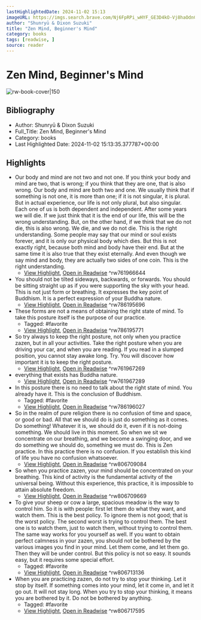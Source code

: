 ```yaml
---
lastHighlightedDate: 2024-11-02 15:13
imageURL: https://imgs.search.brave.com/Nj6FpRPi_wHYF_GE3D4kO-Vj8haOdnCIo8HZ7HQnEFM/rs:fit:560:320:1/g:ce/aHR0cHM6Ly91cGxv/YWQud2lraW1lZGlh/Lm9yZy93aWtpcGVk/aWEvZW4vZi9mOC9a/ZW5fTWluZCUyQ19C/ZWdpbm5lciUyN3Nf/TWluZC5qcGc
author: "Shunryū & Dixon Suzuki"
title: "Zen Mind, Beginner's Mind"
category: books
tags: [readwise, ]
source: reader
---
```

# Zen Mind, Beginner's Mind

![rw-book-cover|150](https://imgs.search.brave.com/Nj6FpRPi_wHYF_GE3D4kO-Vj8haOdnCIo8HZ7HQnEFM/rs:fit:560:320:1/g:ce/aHR0cHM6Ly91cGxv/YWQud2lraW1lZGlh/Lm9yZy93aWtpcGVk/aWEvZW4vZi9mOC9a/ZW5fTWluZCUyQ19C/ZWdpbm5lciUyN3Nf/TWluZC5qcGc)

## Bibliography
- Author: Shunryū & Dixon Suzuki
- Full_Title: Zen Mind, Beginner's Mind
- Category: books
- Last Highlighted Date: 2024-11-02 15:13:35.377787+00:00

## Highlights
- Our body and mind are not two and not one. If you think your body and mind are two, that is wrong; if you think that they are one, that is also wrong. Our body and mind are both two and one. We usually think that if something is not one, it is more than one; if it is not singular, it is plural. But in actual experience, our life is not only plural, but also singular. Each one of us is both dependent and independent.
  After some years we will die. If we just think that it is the end of our life, this will be the wrong understanding. But, on the other hand, if we think that we do not die, this is also wrong. We die, and we do not die. This is the right understanding. Some people may say that our mind or soul exists forever, and it is only our physical body which dies. But this is not exactly right, because both mind and body have their end. But at the same time it is also true that they exist eternally. And even though we say mind and body, they are actually two sides of one coin. This is the right understanding.
    - [View Highlight](https://read.readwise.io/read/01j5ytvjgefv9erqg711zxb4pf), [Open in Readwise](https://readwise.io/open/761966644)
^rw761966644
- You should not be tilted sideways, backwards, or forwards. You should be sitting straight up as if you were supporting the sky with your head. This is not just form or breathing. It expresses the key point of Buddhism. It is a perfect expression of your Buddha nature.
    - [View Highlight](https://read.readwise.io/read/01j7watdb7dvk2jztq5ftdj0yb), [Open in Readwise](https://readwise.io/open/786195696)
^rw786195696
- These forms are not a means of obtaining the right state of mind. To take this posture itself is the purpose of our practice. 
    - Tagged: #favorite
    - [View Highlight](https://read.readwise.io/read/01j7wavb6f2xhnb091byv4vpck), [Open in Readwise](https://readwise.io/open/786195771)
^rw786195771
- So try always to keep the right posture, not only when you practice zazen, but in all your activities. Take the right posture when you are driving your car, and when you are reading. If you read in a slumped position, you cannot stay awake long. Try. You will discover how important it is to keep the right posture.
    - [View Highlight](https://read.readwise.io/read/01j5yv60yrgyn99mmmyrbr0vsr), [Open in Readwise](https://readwise.io/open/761967269)
^rw761967269
- everything that exists has Buddha nature.
    - [View Highlight](https://read.readwise.io/read/01j5yv6z6byxga6x7382rdycqj), [Open in Readwise](https://readwise.io/open/761967289)
^rw761967289
- In this posture there is no need to talk about the right state of mind. You already have it. This is the conclusion of Buddhism. 
    - Tagged: #favorite
    - [View Highlight](https://read.readwise.io/read/01j7wazqays2vmrbr4c2nda83m), [Open in Readwise](https://readwise.io/open/786196027)
^rw786196027
- So in the realm of pure religion there is no confusion of time and space, or good or bad. All that we should do is just do something as it comes. Do something! Whatever it is, we should do it, even if it is not-doing something. We should live in this moment. So when we sit we concentrate on our breathing, and we become a swinging door, and we do something we should do, something we must do. This is
  Zen practice. In this practice there is no confusion. If you establish this kind of life you have no confusion whatsoever.
    - [View Highlight](https://read.readwise.io/read/01jbpper1ay6z49c0qbvnvyasb), [Open in Readwise](https://readwise.io/open/806709084)
^rw806709084
- So when you practice zazen, your mind should be concentrated on your breathing. This kind of activity is the fundamental activity of the universal being. Without this experience, this practice, it is impossible to attain absolute freedom.
    - [View Highlight](https://read.readwise.io/read/01jbpphhj2baqkcfxahwsr7rwr), [Open in Readwise](https://readwise.io/open/806709669)
^rw806709669
- To give your sheep or cow a large, spacious meadow is the way to control him. So it is with people: first let them do what they want, and watch them. This is the best policy. To ignore them is not good; that is the worst policy. The second worst is trying to control them. The best one is to watch them, just to watch them, without trying to control them.
  The same way works for you yourself as well. If you want to obtain perfect calmness in your zazen, you should not be bothered by the various images you find in your mind. Let them come, and let them go. Then they will be under control. But this policy is not so easy. It sounds easy, but it requires some special effort. 
    - Tagged: #favorite
    - [View Highlight](https://read.readwise.io/read/01jbppqzw8wabdvkwfgr469d2w), [Open in Readwise](https://readwise.io/open/806713136)
^rw806713136
- When you are practicing zazen, do not try to stop your thinking. Let it stop by itself. If something comes into your mind, let it come in, and let it go out. It will not stay long. When you try to stop your thinking, it means you are bothered by it. Do not be bothered by anything. 
    - Tagged: #favorite
    - [View Highlight](https://read.readwise.io/read/01jbpq0nd602k7f0ktnfb51abn), [Open in Readwise](https://readwise.io/open/806717595)
^rw806717595


